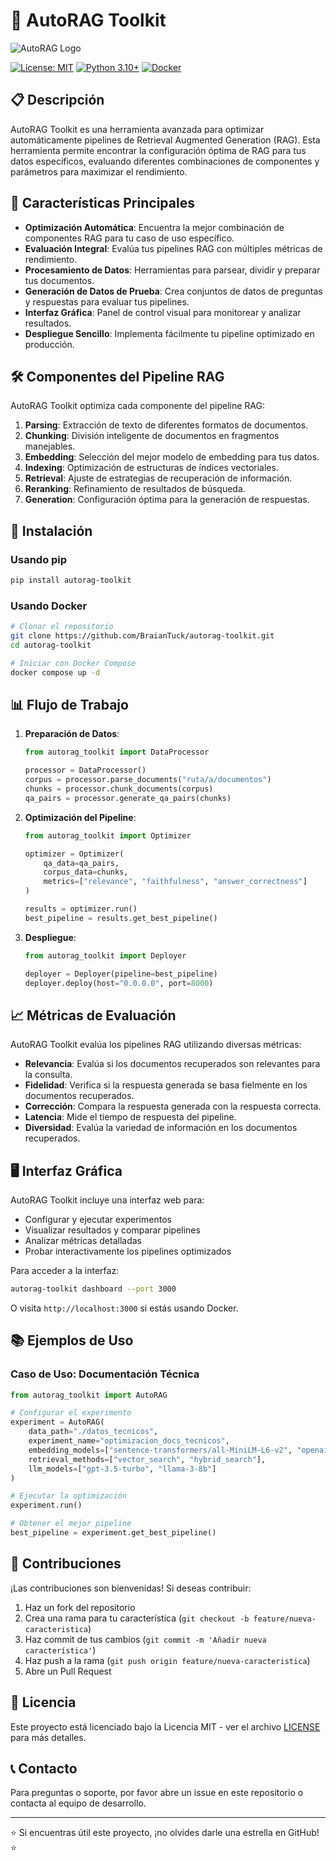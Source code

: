 # 🚀 AutoRAG Toolkit

![AutoRAG Logo](https://raw.githubusercontent.com/BraianTuck/autorag-toolkit/main/assets/autorag-logo.png)

[![License: MIT](https://img.shields.io/badge/License-MIT-yellow.svg)](https://opensource.org/licenses/MIT)
[![Python 3.10+](https://img.shields.io/badge/python-3.10+-blue.svg)](https://www.python.org/downloads/)
[![Docker](https://img.shields.io/badge/Docker-Supported-blue)](https://www.docker.com/)

## 📋 Descripción

AutoRAG Toolkit es una herramienta avanzada para optimizar automáticamente pipelines de Retrieval Augmented Generation (RAG). Esta herramienta permite encontrar la configuración óptima de RAG para tus datos específicos, evaluando diferentes combinaciones de componentes y parámetros para maximizar el rendimiento.

## 🌟 Características Principales

- **Optimización Automática**: Encuentra la mejor combinación de componentes RAG para tu caso de uso específico.
- **Evaluación Integral**: Evalúa tus pipelines RAG con múltiples métricas de rendimiento.
- **Procesamiento de Datos**: Herramientas para parsear, dividir y preparar tus documentos.
- **Generación de Datos de Prueba**: Crea conjuntos de datos de preguntas y respuestas para evaluar tus pipelines.
- **Interfaz Gráfica**: Panel de control visual para monitorear y analizar resultados.
- **Despliegue Sencillo**: Implementa fácilmente tu pipeline optimizado en producción.

## 🛠️ Componentes del Pipeline RAG

AutoRAG Toolkit optimiza cada componente del pipeline RAG:

1. **Parsing**: Extracción de texto de diferentes formatos de documentos.
2. **Chunking**: División inteligente de documentos en fragmentos manejables.
3. **Embedding**: Selección del mejor modelo de embedding para tus datos.
4. **Indexing**: Optimización de estructuras de índices vectoriales.
5. **Retrieval**: Ajuste de estrategias de recuperación de información.
6. **Reranking**: Refinamiento de resultados de búsqueda.
7. **Generation**: Configuración óptima para la generación de respuestas.

## 🚀 Instalación

### Usando pip

```bash
pip install autorag-toolkit
```

### Usando Docker

```bash
# Clonar el repositorio
git clone https://github.com/BraianTuck/autorag-toolkit.git
cd autorag-toolkit

# Iniciar con Docker Compose
docker compose up -d
```

## 📊 Flujo de Trabajo

1. **Preparación de Datos**:
   ```python
   from autorag_toolkit import DataProcessor
   
   processor = DataProcessor()
   corpus = processor.parse_documents("ruta/a/documentos")
   chunks = processor.chunk_documents(corpus)
   qa_pairs = processor.generate_qa_pairs(chunks)
   ```

2. **Optimización del Pipeline**:
   ```python
   from autorag_toolkit import Optimizer
   
   optimizer = Optimizer(
       qa_data=qa_pairs,
       corpus_data=chunks,
       metrics=["relevance", "faithfulness", "answer_correctness"]
   )
   
   results = optimizer.run()
   best_pipeline = results.get_best_pipeline()
   ```

3. **Despliegue**:
   ```python
   from autorag_toolkit import Deployer
   
   deployer = Deployer(pipeline=best_pipeline)
   deployer.deploy(host="0.0.0.0", port=8000)
   ```

## 📈 Métricas de Evaluación

AutoRAG Toolkit evalúa los pipelines RAG utilizando diversas métricas:

- **Relevancia**: Evalúa si los documentos recuperados son relevantes para la consulta.
- **Fidelidad**: Verifica si la respuesta generada se basa fielmente en los documentos recuperados.
- **Corrección**: Compara la respuesta generada con la respuesta correcta.
- **Latencia**: Mide el tiempo de respuesta del pipeline.
- **Diversidad**: Evalúa la variedad de información en los documentos recuperados.

## 🖥️ Interfaz Gráfica

AutoRAG Toolkit incluye una interfaz web para:

- Configurar y ejecutar experimentos
- Visualizar resultados y comparar pipelines
- Analizar métricas detalladas
- Probar interactivamente los pipelines optimizados

Para acceder a la interfaz:

```bash
autorag-toolkit dashboard --port 3000
```

O visita `http://localhost:3000` si estás usando Docker.

## 📚 Ejemplos de Uso

### Caso de Uso: Documentación Técnica

```python
from autorag_toolkit import AutoRAG

# Configurar el experimento
experiment = AutoRAG(
    data_path="./datos_tecnicos",
    experiment_name="optimizacion_docs_tecnicos",
    embedding_models=["sentence-transformers/all-MiniLM-L6-v2", "openai/text-embedding-3-small"],
    retrieval_methods=["vector_search", "hybrid_search"],
    llm_models=["gpt-3.5-turbo", "llama-3-8b"]
)

# Ejecutar la optimización
experiment.run()

# Obtener el mejor pipeline
best_pipeline = experiment.get_best_pipeline()
```

## 🤝 Contribuciones

¡Las contribuciones son bienvenidas! Si deseas contribuir:

1. Haz un fork del repositorio
2. Crea una rama para tu característica (`git checkout -b feature/nueva-caracteristica`)
3. Haz commit de tus cambios (`git commit -m 'Añadir nueva característica'`)
4. Haz push a la rama (`git push origin feature/nueva-caracteristica`)
5. Abre un Pull Request

## 📄 Licencia

Este proyecto está licenciado bajo la Licencia MIT - ver el archivo [LICENSE](LICENSE) para más detalles.

## 📞 Contacto

Para preguntas o soporte, por favor abre un issue en este repositorio o contacta al equipo de desarrollo.

---

⭐ Si encuentras útil este proyecto, ¡no olvides darle una estrella en GitHub! ⭐